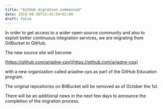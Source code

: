 ```yaml
---
title: "GitHub migration commenced"
date: 2018-08-30T14:43:59+02:00
draft: false
---
```


In order to get access to a wider open-source community and also to exploit better continuous integration services, we are migrating from GitBucket to GitHub. 

The new source site will become

[https://github.com/ariadne-cps](https://github.com/ariadne-cps)

with a new organization called ariadne-cps as part of the GitHub Education program.

The original repositories on BitBucket will be removed as of October the 1st.

There will be an additional news in the next few days to announce the completion of the migration process.